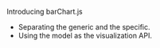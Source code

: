 Introducing barChart.js

 * Separating the generic and the specific.
 * Using the model as the visualization API.

